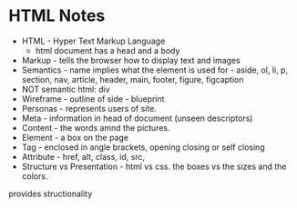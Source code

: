 # HTML Notes

- HTML - Hyper Text Markup Language
  - html document has a head and a body
- Markup - tells the browser how to display text and images
- Semantics - name implies what the element is used for - aside, ol, li, p, section, nav, article, header, main, footer, figure, figcaption  
- NOT semantic html: div
- Wireframe - outline of side - blueprint
- Personas - represents users of site.  
- Meta - information in head of document (unseen descriptors)
- Content - the words amnd the pictures.  
- Element - a box on the page
- Tag - enclosed in angle brackets, opening closing or self closing
- Attribute - href, alt, class, id, src, 
- Structure vs Presentation  - html vs css.  the boxes vs the sizes and the colors.

provides structionality